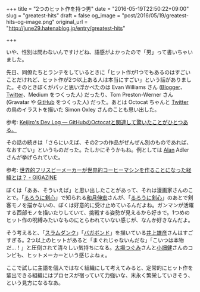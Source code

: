 +++
title = "2つのヒット作を持つ男"
date = "2016-05-19T22:50:22+09:00"
slug = "greatest-hits"
draft = false
og_image = "post/2016/05/19/greatest-hits-og-image.png"
original_url = "http://june29.hatenablog.jp/entry/greatest-hits"

+++

<p>いや、性別は問わないんですけどね、語感がよかったので「男」って書いちゃいました。</p>

<p>先日、同僚たちとランチをしているときに「ヒット作が1つでもあるのはすごいことだけれど、ヒット作が2つ以上ある人は本当にすごい」という話がありました。そのときぼくがパッと思い浮かべたのは Evan Williams さん (<a class="keyword" href="http://d.hatena.ne.jp/keyword/Blogger">Blogger</a>、<a class="keyword" href="http://d.hatena.ne.jp/keyword/Twitter">Twitter</a>、Medium をつくった人) だったり、Tom Preston-Werner さん (Gravatar や <a class="keyword" href="http://d.hatena.ne.jp/keyword/GitHub">GitHub</a> をつくった人) だった。あとは Octocat ちゃんと <a class="keyword" href="http://d.hatena.ne.jp/keyword/Twitter">Twitter</a> の鳥のイラストを描いた Simon Oxley さんのことも思い出した。</p>

<p>参考: <a href="http://radiumsoftware.tumblr.com/post/4831720599">Keijiro's Dev Log — GitHubのOctocatと関連して驚いたことがひとつある。</a></p>

<p>その話の続きは「さらにいえば、その2つの作品がぜんぜん別のものであれば、なおすごい」というものだった。たしかにそうかもね。例としては <a class="keyword" href="http://d.hatena.ne.jp/keyword/Alan">Alan</a> Adler さんが挙げられていた。</p>

<p>参考: <a href="http://gigazine.net/news/20150318-aerobie-aeropress/">世界的フリスビーメーカーが世界的コーヒーマシンを作ることになった経緯とは？ - GIGAZINE</a></p>

<p>ぼくは「ああ、そういえば」と思い出したことがあって、それは漫画家さんのことで。「<a class="keyword" href="http://d.hatena.ne.jp/keyword/%A4%EB%A4%ED%A4%A6%A4%CB%B7%F5%BF%B4">るろうに剣心</a>」で知られる<a class="keyword" href="http://d.hatena.ne.jp/keyword/%CF%C2%B7%EE%BF%AD%B9%A8">和月伸宏</a>さんが、「<a class="keyword" href="http://d.hatena.ne.jp/keyword/%A4%EB%A4%ED%A4%A6%A4%CB%B7%F5%BF%B4">るろうに剣心</a>」のあとで剣客モノを描かないの、ぼくは好意的に受け止めているんだよね。ガンマンが活躍する西部モノを描いたりしていて、挑戦する姿勢が見えるから好きで。1つめのヒット作の呪縛みたいなものにとらわれていない感じが、なんか好きなんだよ。</p>

<p>そう考えると、「<a class="keyword" href="http://d.hatena.ne.jp/keyword/%A5%B9%A5%E9%A5%E0%A5%C0%A5%F3%A5%AF">スラムダンク</a>」「<a class="keyword" href="http://d.hatena.ne.jp/keyword/%A5%D0%A5%AC%A5%DC%A5%F3%A5%C9">バガボンド</a>」を描いている<a class="keyword" href="http://d.hatena.ne.jp/keyword/%B0%E6%BE%E5%CD%BA%C9%A7">井上雄彦</a>さんはすごすぎる。2つ以上のヒットがあると「まぐれじゃないんだな」「こいつは本物だ…！」と圧倒されて清々しい気持ちになる。<a class="keyword" href="http://d.hatena.ne.jp/keyword/%C2%E7%BE%EC%A4%C4%A4%B0%A4%DF">大場つぐみ</a>さんと<a class="keyword" href="http://d.hatena.ne.jp/keyword/%BE%AE%C8%AA%B7%F2">小畑健</a>さんのコンビも、ヒットメーカーという感じよねぇ。</p>

<p>ここで試しに主語を個人ではなく組織にして考えてみると、定常的にヒット作を輩出できる組織にはプロセスが宿っていて力強いな、末永く繁栄していきそう、という見方になるなあ。</p>